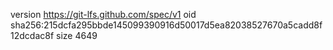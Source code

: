 version https://git-lfs.github.com/spec/v1
oid sha256:215dcfa295bbde145099390916d50017d5ea82038527670a5cadd8f12dcdac8f
size 4649
